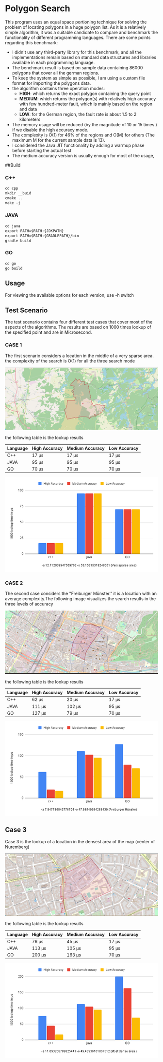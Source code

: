 # Polygon Search
This program uses an equal space portioning technique for solving the problem of locating polygons in a huge polygon list. As it is a relatively simple algorithm, it was a suitable candidate to compare and benchmark the functionality of different programming languages.  There are some points regarding this benchmark:

- 	I didn't use any third-party library for this benchmark, and all the implementations remain based on standard data structures and libraries available in each programming language. 
-   The benchmark result is based on sample data containing 86000 polygons that cover all the german regions.
-   To keep the system as simple as possible, I am using a custom file format for importing the polygons data. 
-   the algorithm contains three operation modes:
	-	**HIGH**: which returns the exact polygon containing the query point
	-	**MEDIUM**:  which returns the polygon(s) with relatively high accuracy with few hundred-meter fault, which is mainly based on the region and data
	-	**LOW**:   for the German region, the fault rate is about 1.5 to 2 kilometers
-   The memory usage will be reduced (by the magnitude of 10 or 15 times ) if we disable the high accuracy mode.
-   The complexity is O(1) for 46% of the regions and O(M) for others  (The maximum M for the current sample data is 13). 
-   I considered the Java JIT  functionality by adding a warmup phase before starting the actual test
-   The medium accuracy version is usually enough for most of the usage,

##Build
### C++
    cd cpp
    mkdir __buid
    cmake ..
    make -j 

### JAVA 
	cd java
	export PATH=$PATH:{JDKPATH}
    export PATH=$PATH:{GRADLEPATH}/bin
    gradle build

### GO
	cd go
    go build

## Usage 
For viewing the available options for each version, use -h switch

## Test Scenario
The test scenario contains four different test cases that cover most of the aspects of the algorithms. The results are based on 1000 times lookup of the specified point and are in Microsecond.

### CASE 1
The first scenario considers a location in the middle of a very sparse area. the complexity of the search is O(1) for all the three search mode

!["lookup location"](https://github.com/mohsenatigh/polygon_search/blob/main/images/1.png)

the following table is the lookup results

| Language | High Accuracy  | Medium Accuracy | Low Accuracy |
| ------------ | ------------ | ------------ | ------------ |
| C++  |  17 μs | 17 μs | 17 μs |
|  JAVA |  95 μs |  95 μs |  95 μs |
|  GO | 70 μs | 70 μs | 70 μs |

!["lookup results"](https://github.com/mohsenatigh/polygon_search/blob/main/images/1_chart.png)

### CASE 2

The second case considers the "Freiburger Münster." it is a location with an average complexity.The following image visualizes the search results in the three levels of accuracy

!["lookup location"](https://github.com/mohsenatigh/polygon_search/blob/main/images/2.gif)

the following table is the lookup results

| Language | High Accuracy  | Medium Accuracy | Low Accuracy |
| ------------ | ------------ | ------------ | ------------ |
| C++  |  62 μs | 20 μs | 17 μs |
|  JAVA |  111 μs |  102 μs |  95 μs |
|  GO | 127 μs | 79 μs | 70 μs |

!["lookup results"](https://github.com/mohsenatigh/polygon_search/blob/main/images/2_chart.png)

## Case 3

Case 3 is the lookup of a location in the densest area of the map (center of Nuremberg)

!["lookup location"](https://github.com/mohsenatigh/polygon_search/blob/main/images/3.gif)

the following table is the lookup results

| Language | High Accuracy  | Medium Accuracy | Low Accuracy |
| ------------ | ------------ | ------------ | ------------ |
| C++  |  76 μs | 45 μs | 17 μs |
|  JAVA |  113 μs |  105 μs |  95 μs |
|  GO | 200 μs | 163 μs | 70 μs |

!["lookup results"](https://github.com/mohsenatigh/polygon_search/blob/main/images/3_chart.png)
